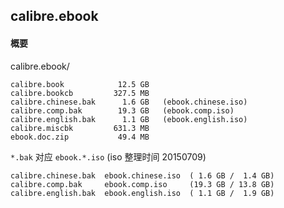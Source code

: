 ## calibre.ebook

#### 概要

calibre.ebook/
```
calibre.book            12.5 GB
calibre.bookcb         327.5 MB
calibre.chinese.bak      1.6 GB   (ebook.chinese.iso)
calibre.comp.bak        19.3 GB   (ebook.comp.iso)
calibre.english.bak      1.1 GB   (ebook.english.iso)
calibre.miscbk         631.3 MB
ebook.doc.zip           49.4 MB  
```


`*.bak` 对应 `ebook.*.iso`  (iso 整理时间 20150709)
```
calibre.chinese.bak  ebook.chinese.iso  ( 1.6 GB /  1.4 GB)
calibre.comp.bak     ebook.comp.iso     (19.3 GB / 13.8 GB)
calibre.english.bak  ebook.english.iso  ( 1.1 GB /  1.9 GB)
```
